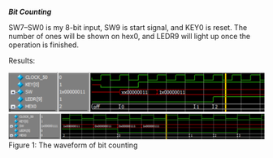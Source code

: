 ***Bit Counting***


SW7–SW0 is my 8-bit input, SW9 is start signal, and KEY0 is reset. 
The number of ones will be shown on hex0, and LEDR9 
will light up once the operation is finished.

Results:

![The waveform of bit counting1](https://github.com/Howard-121/Digital-System-Design-with-FPGAs/blob/master/Bit%20Counting/Images/bitcounting%20waveform_1.png)
![The waveform of bit counting2](https://github.com/Howard-121/Digital-System-Design-with-FPGAs/blob/master/Bit%20Counting/Images/bitcounting%20waveform_2.png)
Figure 1: The waveform of bit counting
